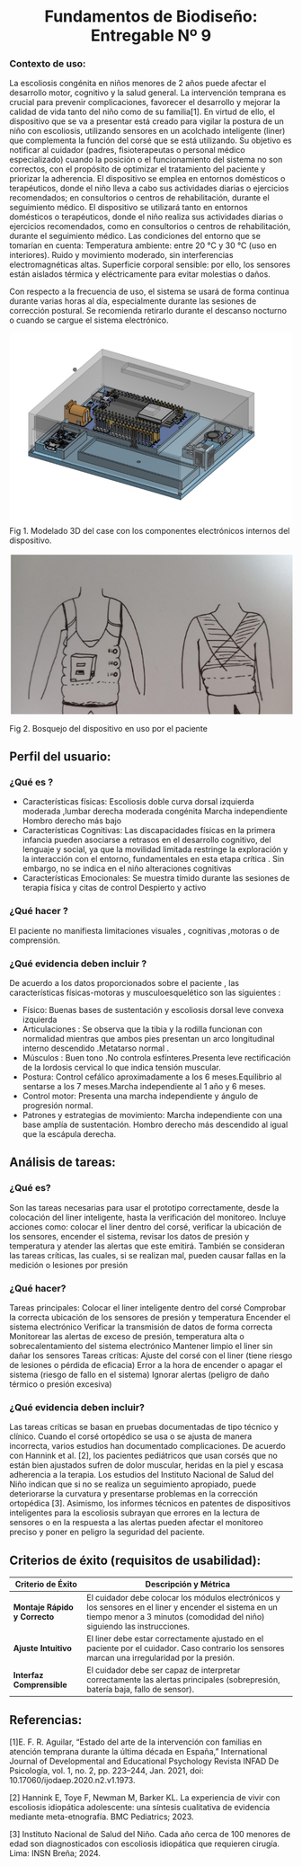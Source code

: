 <div align="center">

# Fundamentos de Biodiseño: Entregable Nº 9

</div>
<div align="center">
  
</div>

### Contexto de uso:
La escoliosis congénita en niños menores de 2 años puede afectar el desarrollo motor, cognitivo y la salud general. La intervención temprana es crucial para prevenir complicaciones, favorecer el desarrollo y mejorar la calidad de vida tanto del niño como de su familia[1]. En virtud de ello, el dispositivo que se va a presentar está creado para vigilar la postura de un niño con escoliosis, utilizando sensores en un acolchado inteligente (liner) que complementa la función del corsé que se está utilizando. Su objetivo es notificar al cuidador (padres, fisioterapeutas o personal médico especializado) cuando la posición o el funcionamiento del sistema no son correctos, con el propósito de optimizar el tratamiento del paciente y priorizar la adherencia. El dispositivo se emplea en entornos domésticos o terapéuticos, donde el niño lleva a cabo sus actividades diarias o ejercicios recomendados; en consultorios o centros de rehabilitación, durante el seguimiento médico.
El dispositivo se utilizará tanto en entornos domésticos o terapéuticos, donde el niño realiza sus actividades diarias o ejercicios recomendados, como en consultorios o centros de rehabilitación, durante el seguimiento médico. Las condiciones del entorno que se tomarían en cuenta:
Temperatura ambiente: entre 20 °C y 30 °C (uso en interiores).
Ruido y movimiento moderado, sin interferencias electromagnéticas altas.
Superficie corporal sensible: por ello, los sensores están aislados térmica y eléctricamente para evitar molestias o daños.



Con respecto a la frecuencia de uso, el sistema se usará de forma continua durante varias horas al día, especialmente durante las sesiones de corrección postural. Se recomienda retirarlo durante el descanso nocturno o cuando se cargue el sistema electrónico.

![Texto alternativo](https://github.com/reishelsulivan/funbio/blob/main/Imagenes/Recursos%20entregable%209/Captura%20de%20pantalla%202025-10-29%20004550.jpg)
Fig 1. Modelado 3D del case con los componentes electrónicos internos del dispositivo.

![Texto alternativo](https://github.com/reishelsulivan/funbio/blob/main/Imagenes/Recursos%20entregable%209/Captura%20de%20pantalla%202025-10-29%20004342.jpg)

Fig 2. Bosquejo del dispositivo en uso por el paciente

## Perfil del usuario:

### ¿Qué es ?
- Características físicas:
Escoliosis doble curva dorsal izquierda moderada ,lumbar derecha moderada congénita 
Marcha independiente
Hombro derecho más bajo 
- Características Cognitivas: Las discapacidades físicas en la primera infancia pueden asociarse a retrasos en el desarrollo cognitivo, del lenguaje y social, ya que la movilidad limitada restringe la exploración y la interacción con el entorno, fundamentales en esta etapa crítica . Sin embargo, no se indica en el niño alteraciones cognitivas
- Características Emocionales: 
Se muestra tímido durante las sesiones de terapia física y citas de control
Despierto y activo 
### ¿Qué hacer ? 
El  paciente no manifiesta limitaciones visuales , cognitivas ,motoras o de comprensión.
 
### ¿Qué evidencia deben incluir ? 
De acuerdo  a los datos proporcionados sobre el paciente , las características físicas-motoras y musculoesquelético son las siguientes :
	
- Físico: Buenas bases de sustentación y escoliosis dorsal leve convexa izquierda
- Articulaciones : Se observa que la tibia y la rodilla funcionan con normalidad mientras que ambos pies presentan un arco longitudinal interno descendido .Metatarso normal .
- Músculos : Buen tono .No controla esfínteres.Presenta leve rectificación de la lordosis cervical lo que indica tensión muscular.
- Postura: Control cefálico aproximadamente a los 6 meses.Equilibrio al sentarse a los 7 meses.Marcha independiente al 1 año y 6 meses.
- Control motor: Presenta una marcha independiente y ángulo de progresión normal. 
- Patrones y estrategias de movimiento: Marcha independiente con una base amplía de sustentación. Hombro derecho más descendido al igual que la escápula derecha.


## Análisis de tareas:
### ¿Qué es?
Son las tareas necesarias para usar el prototipo correctamente, desde la colocación del liner inteligente, hasta la verificación del monitoreo. Incluye acciones como: colocar el liner dentro del corsé, verificar la ubicación de los sensores, encender el sistema, revisar los datos de presión y temperatura y atender las alertas que este emitirá. También se consideran las tareas críticas, las cuales, si se realizan mal, pueden causar fallas en la medición o lesiones por presión 

### ¿Qué hacer?

Tareas principales:
Colocar el liner inteligente dentro del corsé
Comprobar la correcta ubicación de los sensores de presión y temperatura
Encender el sistema electrónico
Verificar la transmisión de datos de forma correcta
Monitorear las alertas de exceso de presión, temperatura alta o sobrecalentamiento del sistema electrónico
Mantener limpio el liner sin dañar los sensores
Tareas críticas:
Ajuste del corsé con el liner (tiene riesgo de lesiones o pérdida de eficacia)
Error a la hora de encender o apagar el sistema (riesgo de fallo en el sistema)
Ignorar alertas (peligro de daño térmico o presión excesiva)

### ¿Qué evidencia deben incluir?

Las tareas críticas se basan en pruebas documentadas de tipo técnico y clínico. Cuando el corsé ortopédico se usa o se ajusta de manera incorrecta, varios estudios han documentado complicaciones.
De acuerdo con Hannink et al. [2], los pacientes pediátricos que usan corsés que no están bien ajustados sufren de dolor muscular, heridas en la piel y escasa adherencia a la terapia.
Los estudios del Instituto Nacional de Salud del Niño indican que si no se realiza un seguimiento apropiado, puede deteriorarse la curvatura y presentarse problemas en la corrección ortopédica [3].
Asimismo, los informes técnicos en patentes de dispositivos inteligentes para la escoliosis subrayan que errores en la lectura de sensores o en la respuesta a las alertas pueden afectar el monitoreo preciso y poner en peligro la seguridad del paciente.

## Criterios de éxito (requisitos de usabilidad):

| **Criterio de Éxito**         | **Descripción y Métrica**                                                                                                                                                     |
|-------------------------------|--------------------------------------------------------------------------------------------------------------------------------------------------------------------------------|
| **Montaje Rápido y Correcto** | El cuidador debe colocar los módulos electrónicos y los sensores en el liner y encender el sistema en un tiempo menor a 3 minutos (comodidad del niño) siguiendo las instrucciones. |
| **Ajuste Intuitivo**          | El liner debe estar correctamente ajustado en el paciente por el cuidador. Caso contrario los sensores marcan una irregularidad por la presión.                                 |
| **Interfaz Comprensible**     | El cuidador debe ser capaz de interpretar correctamente las alertas principales (sobrepresión, batería baja, fallo de sensor).                                                 |


## Referencias:
[1]E. F. R. Aguilar, “Estado del arte de la intervención con familias en atención temprana durante la última década en España,” International Journal of Developmental and Educational Psychology Revista INFAD De Psicología, vol. 1, no. 2, pp. 223–244, Jan. 2021, doi: 10.17060/ijodaep.2020.n2.v1.1973.

[2] Hannink E, Toye F, Newman M, Barker KL. La experiencia de vivir con escoliosis idiopática adolescente: una síntesis cualitativa de evidencia mediante meta-etnografía. BMC Pediatrics; 2023.

[3] Instituto Nacional de Salud del Niño. Cada año cerca de 100 menores de edad son diagnosticados con escoliosis idiopática que requieren cirugía. Lima: INSN Breña; 2024. 

